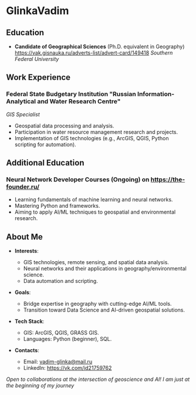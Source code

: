 # GlinkaVadim
## Education  
- **Candidate of Geographical Sciences** (Ph.D. equivalent in Geography)  https://vak.gisnauka.ru/adverts-list/advert-card/149418
  *Southern Federal University*  

## Work Experience  
### **Federal State Budgetary Institution "Russian Information-Analytical and Water Research Centre"**  
*GIS Specialist*  
- Geospatial data processing and analysis.  
- Participation in water resource management research and projects.  
- Implementation of GIS technologies (e.g., ArcGIS, QGIS, Python scripting for automation).  

## Additional Education  
### **Neural Network Developer Courses** (Ongoing)  on https://the-founder.ru/
- Learning fundamentals of machine learning and neural networks.  
- Mastering Python and frameworks.  
- Aiming to apply AI/ML techniques to geospatial and environmental research.  

## About Me  
- **Interests**:  
  - GIS technologies, remote sensing, and spatial data analysis.  
  - Neural networks and their applications in geography/environmental science.  
  - Data automation and scripting.  

- **Goals**:  
  - Bridge expertise in geography with cutting-edge AI/ML tools.  
  - Transition toward Data Science and AI-driven geospatial solutions.  

- **Tech Stack**:  
  - GIS: ArcGIS, QGIS, GRASS GIS.  
  - Languages: Python (beginner), SQL.  
    

- **Contacts**:  
  - Email: vadim-glinka@mail.ru  
  - LinkedIn: https://vk.com/id21759762
  
*Open to collaborations at the intersection of geoscience and AI! I am just at the beginning of my journey*  
